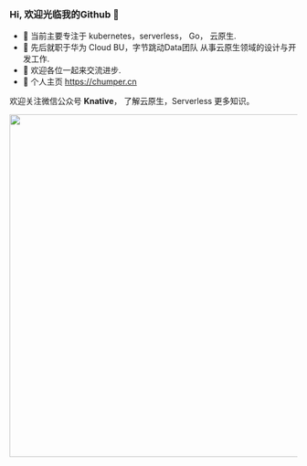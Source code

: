 ### Hi, 欢迎光临我的Github 👋

- 🌱 当前主要专注于 kubernetes，serverless， Go， 云原生.
- 🔭 先后就职于华为 Cloud BU，字节跳动Data团队 从事云原生领域的设计与开发工作.
- 👯 欢迎各位一起来交流进步.
- 🤔 个人主页 https://chumper.cn

欢迎关注微信公众号 **Knative**， 了解云原生，Serverless 更多知识。

<img src=https://raw.githubusercontent.com/zhaojizhuang/zhaojizhuang/main/wechart.bmp width=600 />

